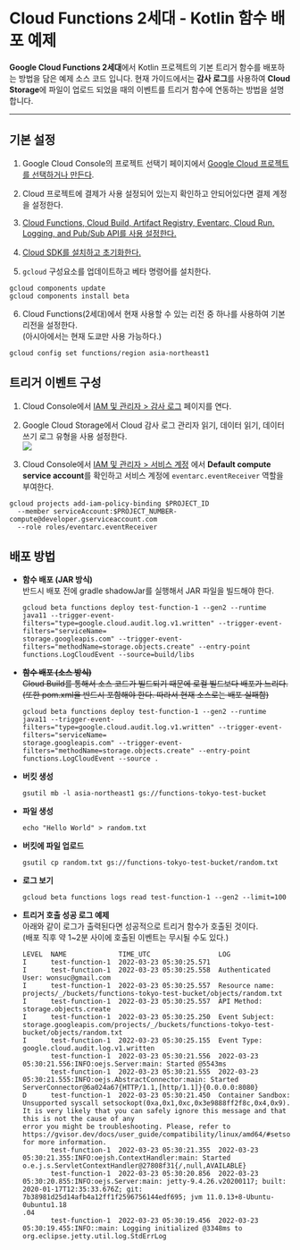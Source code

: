 # Cloud Functions 2세대 - Kotlin 함수 배포 예제  

**Google Cloud Functions 2세대**에서 Kotlin 프로젝트의 기본 트리거 함수를 배포하는 방법을 담은 예제 소스 코드 입니다. 현재 가이드에서는 **감사 로그**를 사용하여 **Cloud Storage**에 파일이 업로드 되었을 때의 이벤트를 트리거 함수에 연동하는 방법을 설명합니다.  

---

## 기본 설정  
1. Google Cloud Console의 프로젝트 선택기 페이지에서 [Google Cloud 프로젝트를 선택하거나 만든다](https://cloud.google.com/resource-manager/docs/creating-managing-projects).


2. Cloud 프로젝트에 결제가 사용 설정되어 있는지 확인하고 안되어있다면 결제 계정을 설정한다.


3. [Cloud Functions, Cloud Build, Artifact Registry, Eventarc, Cloud Run, Logging, and Pub/Sub API를 사용 설정한다.](https://console.cloud.google.com/flows/enableapi?apiid=cloudbuild.googleapis.com,artifactregistry.googleapis.com,eventarc.googleapis.com,run.googleapis.com,logging.googleapis.com,pubsub.googleapis.com,cloudfunctions.googleapis.com&redirect=https://cloud.google.com/functions/quickstart&_ga=2.114454855.1179379734.1647931782-417356487.1645496611)


4. [Cloud SDK를 설치하고 초기화한다.](https://cloud.google.com/sdk/docs)


5. `gcloud` 구성요소를 업데이트하고 베타 명령어를 설치한다.  
```shell
gcloud components update  
gcloud components install beta    
```


6. Cloud Functions(2세대)에서 현재 사용할 수 있는 리전 중 하나를 사용하여 기본 리전을 설정한다.  
(아시아에서는 현재 도쿄만 사용 가능하다.)
```shell
gcloud config set functions/region asia-northeast1
```

## 트리거 이벤트 구성    

1. Cloud Console에서 [IAM 및 관리자 > 감사 로그](https://console.cloud.google.com/iam-admin/audit?_ga=2.81336023.1179379734.1647931782-417356487.1645496611) 페이지를 연다.  


2. Google Cloud Storage에서 Cloud 감사 로그 관리자 읽기, 데이터 읽기, 데이터 쓰기 로그 유형을 사용 설정한다.  
![](https://cloud.google.com/functions/img/audit-log-enable.png)


3. Cloud Console에서 [IAM 및 관리자 > 서비스 계정](https://console.cloud.google.com/iam-admin/serviceaccounts) 에서 **Default compute service account**를 확인하고 서비스 계정에 `eventarc.eventReceiver` 역할을 부여한다.  
```shell
gcloud projects add-iam-policy-binding $PROJECT_ID 
  --member serviceAccount:$PROJECT_NUMBER-compute@developer.gserviceaccount.com 
  --role roles/eventarc.eventReceiver
```

## 배포 방법

- **함수 배포 (JAR 방식)**  
  반드시 배포 전에 gradle shadowJar를 실행해서 JAR 파일을 빌드해야 한다.
    ```shell
    gcloud beta functions deploy test-function-1 --gen2 --runtime java11 --trigger-event-filters="type=google.cloud.audit.log.v1.written" --trigger-event-filters="serviceName=
    storage.googleapis.com" --trigger-event-filters="methodName=storage.objects.create" --entry-point functions.LogCloudEvent --source=build/libs
    ```

- ~~**함수 배포 (소스 방식)**~~   
  ~~Cloud Build를 통해서 소스 코드가 빌드되기 때문에 로컬 빌드보다 배포가 느리다.  
  (또한 pom.xml을 반드시 포함해야 한다. 따라서 현재 소스로는 배포 실패함)~~
    ```shell
    gcloud beta functions deploy test-function-1 --gen2 --runtime java11 --trigger-event-filters="type=google.cloud.audit.log.v1.written" --trigger-event-filters="serviceName=
    storage.googleapis.com" --trigger-event-filters="methodName=storage.objects.create" --entry-point functions.LogCloudEvent --source .
    ```

- **버킷 생성**  
    ```shell
    gsutil mb -l asia-northeast1 gs://functions-tokyo-test-bucket  
    ```

- **파일 생성**  
    ```shell
    echo "Hello World" > random.txt  
    ```

- **버킷에 파일 업로드**    
    ```shell
    gsutil cp random.txt gs://functions-tokyo-test-bucket/random.txt  
    ```

- **로그 보기**  
    ```shell
    gcloud beta functions logs read test-function-1 --gen2 --limit=100
    ```  
  
- **트리거 호출 성공 로그 예제**  
  아래와 같이 로그가 출력된다면 성공적으로 트리거 함수가 호출된 것이다.  
  (배포 직후 약 1~2분 사이에 호출된 이벤트는 무시될 수도 있다.)
  ```shell
  LEVEL  NAME             TIME_UTC                 LOG
  I      test-function-1  2022-03-23 05:30:25.571
  I      test-function-1  2022-03-23 05:30:25.558  Authenticated User: wonsuc@gmail.com
  I      test-function-1  2022-03-23 05:30:25.557  Resource name: projects/_/buckets/functions-tokyo-test-bucket/objects/random.txt
  I      test-function-1  2022-03-23 05:30:25.557  API Method: storage.objects.create
  I      test-function-1  2022-03-23 05:30:25.250  Event Subject: storage.googleapis.com/projects/_/buckets/functions-tokyo-test-bucket/objects/random.txt
  I      test-function-1  2022-03-23 05:30:25.155  Event Type: google.cloud.audit.log.v1.written
         test-function-1  2022-03-23 05:30:21.556  2022-03-23 05:30:21.556:INFO:oejs.Server:main: Started @5543ms
         test-function-1  2022-03-23 05:30:21.555  2022-03-23 05:30:21.555:INFO:oejs.AbstractConnector:main: Started ServerConnector@6a024a67{HTTP/1.1,[http/1.1]}{0.0.0.0:8080}
  D      test-function-1  2022-03-23 05:30:21.450  Container Sandbox: Unsupported syscall setsockopt(0xa,0x1,0xc,0x3e9888ff2f8c,0x4,0x9). It is very likely that you can safely ignore this message and that this is not the cause of any
  error you might be troubleshooting. Please, refer to https://gvisor.dev/docs/user_guide/compatibility/linux/amd64/#setsockopt for more information.
         test-function-1  2022-03-23 05:30:21.355  2022-03-23 05:30:21.355:INFO:oejsh.ContextHandler:main: Started o.e.j.s.ServletContextHandler@27808f31{/,null,AVAILABLE}
         test-function-1  2022-03-23 05:30:20.856  2022-03-23 05:30:20.855:INFO:oejs.Server:main: jetty-9.4.26.v20200117; built: 2020-01-17T12:35:33.676Z; git: 7b38981d25d14afb4a12ff1f2596756144edf695; jvm 11.0.13+8-Ubuntu-0ubuntu1.18
  .04
         test-function-1  2022-03-23 05:30:19.456  2022-03-23 05:30:19.455:INFO::main: Logging initialized @3348ms to org.eclipse.jetty.util.log.StdErrLog
  ```

